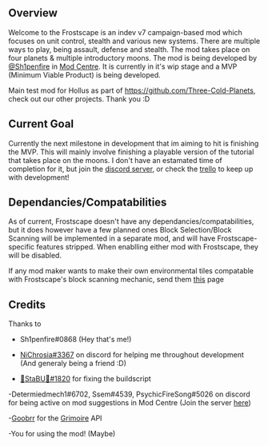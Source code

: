 ## Overview
Welcome to the Frostscape is an indev v7 campaign-based mod which focuses on unit control, stealth and various new systems. There are multiple ways to play, being assault, defense and stealth. The mod takes place on four planets & multiple introductory moons. The mod is being developed by [@Sh1penfire](https://github.com/Sh1penfire) in [Mod Centre](https://discord.gg/XrFhAZys7T). It is currently in it's wip stage and a MVP (Minimum Viable Product) is being developed.

Main test mod for Hollus as part of https://github.com/Three-Cold-Planets, check out our other projects. Thank you :D

## Current Goal
Currently the next milestone in development that im aiming to hit is finishing the MVP. This will mainly involve finishing a playable version of the tutorial that takes place on the moons. I don't have an estamated time of completion for it, but join the [discord server](https://discord.gg/XrFhAZys7T), or check the [trello](https://trello.com/b/2g9oENth/hollow-frostscape) to keep up with development! 

## Dependancies/Compatabilities

As of current, Frostscape doesn't have any dependancies/compatabilities, but it does however have a few planned ones
Block Selection/Block Scanning will be implemented in a separate mod, and will have Frostscape-specific features stripped. When enablling either mod with Frostscape, they will be disabled.

If any mod maker wants to make their own environmental tiles compatable with Frostscape's block scanning mechanic, send them [this](https://github.com/Sh1penfire/Welcome-to-the-Frostscape/blob/master/guides/Environmental%20Scanning%20Entries.md) page

## Credits
Thanks to

- Sh1penfire#0868 (Hey that's me!)

- [NiChrosia#3367](https://github.com/NiChrosia) on discord for helping me throughout development (And generaly being a friend :D)

- [🔅StaBU🔆#1820](https://github.com/xStaBUx) for fixing the buildscript

-Determiedmech1#6702, Ssem#4539, PsychicFireSong#5026 on discord for being active on mod suggestions in Mod Centre (Join the server [here](https://discord.gg/XrFhAZys7T))

-[Goobrr](https://github.com/Goobrr) for the [Grimoire](https://github.com/Goobrr/Grimoire) API

-You for using the mod! (Maybe)
